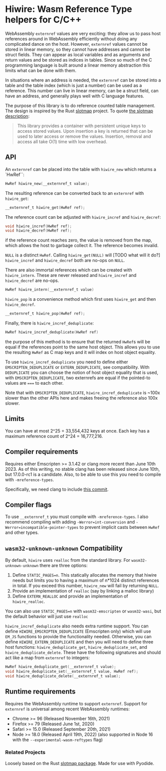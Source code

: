 # Hiwire: Wasm Reference Type helpers for C/C++

WebAssembly `externref` values are very exciting: they allow us to pass host
references around in WebAssembly efficiently without doing any complicated dance
on the host. However, `externref` values cannot be stored in linear memory, so
they cannot have addresses and cannot be struct fields. They can appear as local
variables and as arguments and return values and be stored as indices in tables.
Since so much of the C programming language is built around a linear memory
abstraction this limits what can be done with them.

In situations where an address is needed, the `externref` can be stored into a
table and the table index (which is just a number) can be used as a reference.
This number can live in linear memory, can be a struct field, can have an
address, and generally plays well with C language features.

The purpose of this library is to do reference counted table management. The
design is inspired by the Rust
[slotmap](https://github.com/orlp/slotmap/blob/master/src/basic.rs) project. To
quote [the slotmap description](https://docs.rs/slotmap/latest/slotmap/):

> This library provides a container with persistent unique keys to access stored
> values. Upon insertion a key is returned that can be used to later access or
> remove the values. Insertion, removal and access all take O(1) time with low
> overhead.


## API

An `externref` can be placed into the table with `hiwire_new` which
returns a `HwRef``:
```C
HwRef hiwire_new(__externref_t value);
```
The resulting reference can be converted back to an `externref` with
`hiwire_get`:
```C
__externref_t hiwire_get(HwRef ref);
```

The reference count can be adjusted with `hiwire_incref` and `hiwire_decref`:
```C
void hiwire_incref(HwRef ref);
void hiwire_decref(HwRef ref);
```
if the reference count reaches zero, the value is removed from the map, which
allows the host to garbage collect it. The reference becomes invalid.

`NULL` is a distinct `HwRef`. Calling `hiwire_get(NULL)` will [TODO what will it do?]
`hiwire_incref` and `hiwire_decref` both are no-ops on `NULL`.

There are also immortal references which can be created with `hiwire_intern`.
These are never released and `hiwire_incref` and `hiwire_decref` are no-ops.
```C
HwRef hiwire_intern(__externref_t value)
```

`hiwire_pop` is a convenience method which first uses `hiwire_get` and
then `hiwire_decref`.
```C
__externref_t hiwire_pop(HwRef ref);
```

Finally, there is `hiwire_incref_deduplicate`:
```C
HwRef hiwire_incref_deduplicate(HwRef ref)
```
the purpose of this method is to ensure that the returned `HwRef`s will be equal
if the references point to the same host object. This allows you to use the
resulting `HwRef` as C map keys and it will index on host object equality.

To use `hiwire_incref_deduplicate` you need to define either
`EMSCRIPTEN_DEDUPLICATE` or `EXTERN_DEDUPLICATE`, see
compatibility. With `DEDUPLICATE` you can choose the notion of
host object equality that is used, with `EMSCRIPTEN_DEDUPLICATE`, two
externrefs are equal if the pointed-to values are `===` to each other.

Note that with `EMSCRIPTEN_DEDUPLICATE`, `hiwire_incref_deduplicate` is ~100x
slower than the other APIs here and makes freeing the reference also 100x
slower.


## Limits

You can have at most 2^25 = 33,554,432 keys at once. Each key has a maximum
reference count of 2^24 = 16,777,216.


## Compiler requirements

Requires either Emscripten >= 3.1.42 or clang more recent than June 10th 2023.
As of this writing, no stable clang has been released since June 10th, but
17.0.0-rc1 is a candidate. Also, to be able to use this you need to compile with
`-mreference-types`.

Specifically, we need clang to include [this commit](https://github.com/llvm/llvm-project/commit/55aeb23fe0084d930ecd7335092d712bd71694c7).

## Compiler flags

To use `__externref_t` you must compile with `-mreference-types`. I also
recommend compiling with adding `-Werror=int-conversion` and
`-Werror=incompatible-pointer-types` to prevent implicit casts between `HwRef`
and other types.


## `wasm32-unknown-unknown` Compatibility

By default, `hiwire` uses `realloc` from the standard library. For
`wasm32-unknown-unknown` there are three options:

1. Define `STATIC_PAGES=n`. This statically allocates the memory that
   hiwire needs but limits you to having a maximum of n*1024 distinct references
   in total. If you exceed this number, `hiwire_new` will fail by returning
   `NULL`.
2. Provide an implementation of `realloc` (say by linking a malloc library)
3. Define `EXTERN_REALLOC` and provide an implementation of
   `hiwire_realloc`.

You can also use `STATIC_PAGES=n` with `wasm32-emscripten` or `wasm32-wasi`, but
the default behavior will just use `realloc`

`hiwire_incref_deduplicate` also needs extra runtime support. You can define
`HIWIRE_EMSCRIPTEN_DEDUPLICATE` (Emscripten only) which will use `EM_JS`
functions to provide the functionality needed. Otherwise, you can define
`HIWIRE_EXTERN_DEDUPLICATE` and then you will need to define three host
functions: `hiwire_deduplicate_get`, `hiwire_deduplicate_set`, and
`hiwire_deduplicate_delete`. These have the following signatures and should act
like a map from `externref` to integers:
```C
HwRef hiwire_deduplicate_get(__externref_t value);
void hiwire_deduplicate_set(__externref_t value, HwRef ref);
void hiwire_deduplicate_delete(__externref_t value);
```


## Runtime requirements

Requires the WebAssembly runtime to support `externref`. Support for `externref`
is universal among recent WebAssembly runtimes:
* Chrome >= 96 (Released November 16th, 2021)
* Firefox >= 79 (Released June 1st, 2020)
* Safari >= 15.0 (Released September 20th, 2021)
* Node >= 18.0 (Released April 19th, 2022) (also supported in Node 16 with the
  `--experimental-wasm-reftypes` flag)


### Related Projects

Loosely based on the Rust [slotmap package](https://docs.rs/slotmap/latest/slotmap/).
Made for use with Pyodide.
